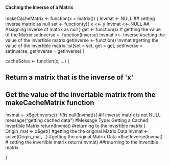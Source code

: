 #### Caching the Inverse of a Matrix ######

makeCacheMatrix <- function(x = matrix()) {
  Invmat <- NULL    ## setting inverse matrix as null
  set <- function(y){
    x <<- y
    Invmat <<- NULL ## Assigning Inverse of matrix as null
  }
  get <- function()x                                      # gettting the value of the Matrix
  setInverse <- function(Inverse) Invmat <<- Inverse       #setting the value of the invertible matrix
  getInverse <- function() Invmat                         #getting the value of the invertible matrix
  list(set = set, get = get, 
       setInverse = setInverse, 
       getInverse = getInverse)
}

cacheSolve <- function(x, ...) {
  ## Return a matrix that is the inverse of 'x' ##
  ## Get the value of the invertable matrix from the makeCacheMatrix function
  Invmat <- x$getInverse()
  if(!is.null(Invmat)){                        #if inverse matrix is not NULL
    message("getting cached data")        #Message Type: Getting a Cached Invertible Matrix
    return(Invmat)                        #returning to the invertible matrix
  }
  Origin_mat <- x$get()                          #getting the the original Matrix Data
  Invmat <- solve(Origin_mat,...)                #getting the original Matrix Data
  x$setInverse(Invmat)                            # setting the invertible matrix
  return(Invmat)                                  ##returning to the invertible matrix
  
}
